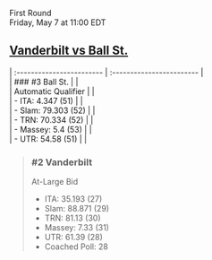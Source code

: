 First Round  
Friday, May 7 at 11:00 EDT
## [Vanderbilt vs Ball St.](https://www.ncaa.com/game/5833676) 

| :------------------------ | :------------------------ |  
| ### #3 Ball St.           | |  
| Automatic Qualifier       | |  
| - ITA: 4.347 (51)         | |  
| - Slam: 79.303 (52)       | |  
| - TRN: 70.334 (52)        | |  
| - Massey: 5.4 (53)        | |  
| - UTR: 54.58 (51)         | |  

> ### #2 Vanderbilt  
> At-Large Bid  
> - ITA: 35.193 (27)  
> - Slam: 88.871 (29)  
> - TRN: 81.13 (30)  
> - Massey: 7.33 (31)  
> - UTR: 61.39 (28)  
> - Coached Poll: 28  